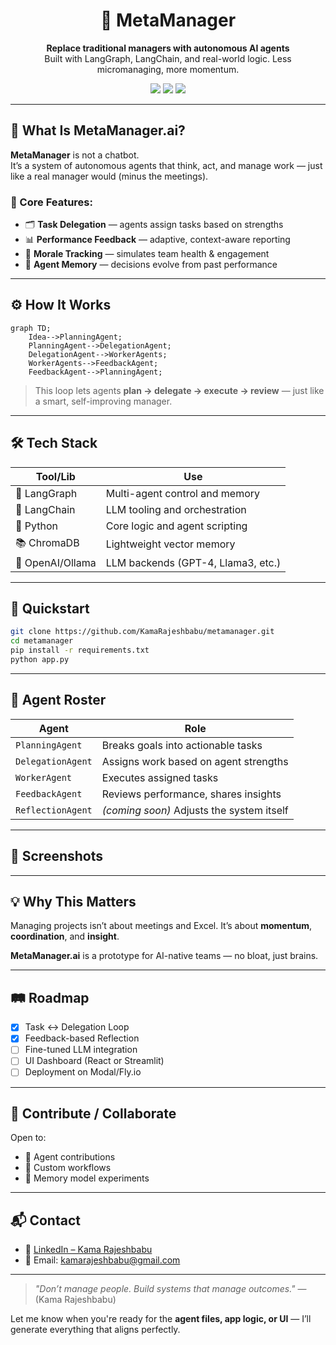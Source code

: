 <h1 align="center">🧠 MetaManager</h1>
<p align="center">
  <b>Replace traditional managers with autonomous AI agents</b><br>
  Built with LangGraph, LangChain, and real-world logic. Less micromanaging, more momentum.
</p>

<p align="center">
  <img src="https://img.shields.io/badge/Status-Prototype-blue?style=flat-square" />
  <img src="https://img.shields.io/badge/Built_with-LangGraph-ff69b4?style=flat-square" />
  <img src="https://img.shields.io/badge/Power-AI_Agents-green?style=flat-square" />
</p>

---

## 🧭 What Is MetaManager.ai?

**MetaManager** is not a chatbot.  
It’s a system of autonomous agents that think, act, and manage work — just like a real manager would (minus the meetings).

### 📌 Core Features:
- 🗂️ **Task Delegation** — agents assign tasks based on strengths
- 📊 **Performance Feedback** — adaptive, context-aware reporting
- 💬 **Morale Tracking** — simulates team health & engagement
- 🧠 **Agent Memory** — decisions evolve from past performance

---

## ⚙️ How It Works

```mermaid
graph TD;
    Idea-->PlanningAgent;
    PlanningAgent-->DelegationAgent;
    DelegationAgent-->WorkerAgents;
    WorkerAgents-->FeedbackAgent;
    FeedbackAgent-->PlanningAgent;
````

> This loop lets agents **plan → delegate → execute → review** — just like a smart, self-improving manager.

---

## 🛠️ Tech Stack

| Tool/Lib         | Use                                |
| ---------------- | ---------------------------------- |
| 🧠 LangGraph     | Multi-agent control and memory     |
| 🔗 LangChain     | LLM tooling and orchestration      |
| 🐍 Python        | Core logic and agent scripting     |
| 📚 ChromaDB      | Lightweight vector memory          |
| 🧪 OpenAI/Ollama | LLM backends (GPT-4, Llama3, etc.) |

---

## 🚀 Quickstart

```bash
git clone https://github.com/KamaRajeshbabu/metamanager.git
cd metamanager
pip install -r requirements.txt
python app.py
```

---

## 🧪 Agent Roster

| Agent             | Role                                      |
| ----------------- | ----------------------------------------- |
| `PlanningAgent`   | Breaks goals into actionable tasks        |
| `DelegationAgent` | Assigns work based on agent strengths     |
| `WorkerAgent`     | Executes assigned tasks                   |
| `FeedbackAgent`   | Reviews performance, shares insights      |
| `ReflectionAgent` | *(coming soon)* Adjusts the system itself |

---

## 📸 Screenshots


---

## 💡 Why This Matters

Managing projects isn’t about meetings and Excel.
It’s about **momentum**, **coordination**, and **insight**.

**MetaManager.ai** is a prototype for AI-native teams —
no bloat, just brains.

---

## 🛤️ Roadmap

* [x] Task ↔ Delegation Loop
* [x] Feedback-based Reflection
* [ ] Fine-tuned LLM integration
* [ ] UI Dashboard (React or Streamlit)
* [ ] Deployment on Modal/Fly.io

---

## 🤝 Contribute / Collaborate

Open to:

* 🧩 Agent contributions
* 🧠 Custom workflows
* 🧪 Memory model experiments

---

## 📬 Contact

* 🔗 [LinkedIn – Kama Rajeshbabu](https://www.linkedin.com/in/KamaRajeshbabu)
* 📧 Email: [kamarajeshbabu@gmail.com](mailto:kamarajeshbabu@gmail.com)

---

> *"Don’t manage people. Build systems that manage outcomes."*
> — (Kama Rajeshbabu)


Let me know when you're ready for the **agent files, app logic, or UI** — I’ll generate everything that aligns perfectly.
```
